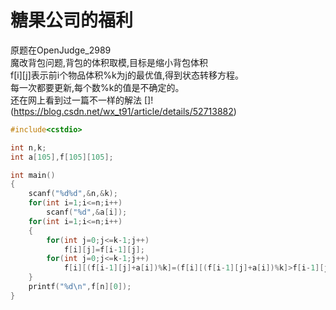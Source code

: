 # 糖果公司的福利  
原题在OpenJudge_2989  
魔改背包问题,背包的体积取模,目标是缩小背包体积  
f[i][j]表示前i个物品体积%k为j的最优值,得到状态转移方程。  
每一次都要更新,每个数%k的值是不确定的。  
还在网上看到过一篇不一样的解法 []!(https://blog.csdn.net/wx_t91/article/details/52713882)

```cpp
#include<cstdio>

int n,k;
int a[105],f[105][105];

int main()
{
	scanf("%d%d",&n,&k);
	for(int i=1;i<=n;i++)
		scanf("%d",&a[i]);
	for(int i=1;i<=n;i++)
	{
		for(int j=0;j<=k-1;j++)
			f[i][j]=f[i-1][j];
		for(int j=0;j<=k-1;j++)
			f[i][(f[i-1][j]+a[i])%k]=(f[i][(f[i-1][j]+a[i])%k]>f[i-1][j]+a[i])?(f[i][(f[i-1][j]+a[i])%k]):(f[i-1][j]+a[i]);
	}
	printf("%d\n",f[n][0]);
}
```